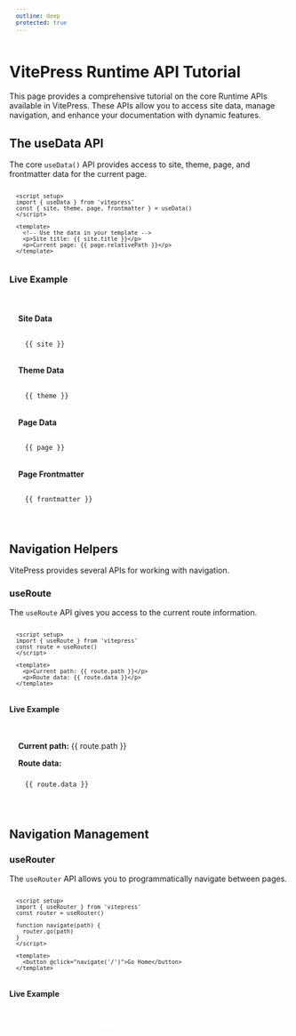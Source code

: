 ```yaml
---
outline: deep
protected: true
---
```


# VitePress Runtime API Tutorial

This page provides a comprehensive tutorial on the core Runtime APIs available in VitePress. These APIs allow you to access site data, manage navigation, and enhance your documentation with dynamic features.

<script setup lang="ts">
// Import only the necessary APIs
import { useData, useRoute, useRouter } from 'vitepress';

// Only execute client-side code when in browser context
const isBrowser = typeof window !== 'undefined';

// useData API
const { site, theme, page, frontmatter } = useData();

// useRoute API
const route = useRoute();

// useRouter API
const router = useRouter();
</script>

## The useData API

The core `useData()` API provides access to site, theme, page, and frontmatter data for the current page.

```vue
<script setup>
import { useData } from 'vitepress'
const { site, theme, page, frontmatter } = useData()
</script>

<template>
  <!-- Use the data in your template -->
  <p>Site title: {{ site.title }}</p>
  <p>Current page: {{ page.relativePath }}</p>
</template>
```

### Live Example

<div class="api-example-box">
  <h4>Site Data</h4>
  <pre>{{ site }}</pre>
  
  <h4>Theme Data</h4>
  <pre>{{ theme }}</pre>
  
  <h4>Page Data</h4>
  <pre>{{ page }}</pre>
  
  <h4>Page Frontmatter</h4>
  <pre>{{ frontmatter }}</pre>
</div>

## Navigation Helpers

VitePress provides several APIs for working with navigation.

### useRoute

The `useRoute` API gives you access to the current route information.

```vue
<script setup>
import { useRoute } from 'vitepress'
const route = useRoute()
</script>

<template>
  <p>Current path: {{ route.path }}</p>
  <p>Route data: {{ route.data }}</p>
</template>
```

#### Live Example

<div class="api-example-box">
  <p><strong>Current path:</strong> {{ route.path }}</p>
  <div><strong>Route data:</strong></div>
  <pre>{{ route.data }}</pre>
</div>

## Navigation Management

### useRouter

The `useRouter` API allows you to programmatically navigate between pages.

```vue
<script setup>
import { useRouter } from 'vitepress'
const router = useRouter()

function navigate(path) {
  router.go(path)
}
</script>

<template>
  <button @click="navigate('/')">Go Home</button>
</template>
```

#### Live Example

<div class="api-example-box">
  <button class="custom-button" @click="router.go('/')">Go Home</button>
  <button class="custom-button" @click="router.go('/markdown-examples')">Go to Markdown Examples</button>
</div>

<style>
.api-example-box {
  background-color: var(--vp-c-bg-soft);
  border-radius: 8px;
  padding: 16px;
  margin: 16px 0;
  border: 1px solid var(--vp-c-divider);
  overflow: auto;
}

.custom-button {
  background-color: var(--vp-c-brand);
  color: white;
  border: none;
  border-radius: 6px;
  padding: 6px 12px;
  margin-right: 8px;
  cursor: pointer;
  font-size: 0.9em;
  transition: background-color 0.2s;
}

.custom-button:hover {
  background-color: var(--vp-c-brand-dark);
}

pre {
  background-color: var(--vp-c-bg);
  border-radius: 6px;
  padding: 12px;
  max-height: 200px;
  overflow: auto;
  font-size: 0.85em;
}
</style>
